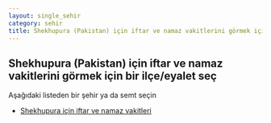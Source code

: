 ```yaml
---
layout: single_sehir
category: sehir
title: Shekhupura (Pakistan) için iftar ve namaz vakitlerini görmek için bir ilçe/eyalet seç
---
```



## Shekhupura (Pakistan) için iftar ve namaz vakitlerini görmek için bir ilçe/eyalet seç

Aşağıdaki listeden bir şehir ya da semt seçin


* [Shekhupura için iftar ve namaz vakitleri](/iftar.html?sehir=Shekhupura&ulke=Pakistan&state=Shekhupura)
